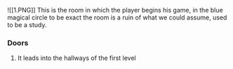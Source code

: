 ![[1.PNG]]
This is the room in which the player begins his game, in the blue magical circle to be exact
the room is a ruin of what we could assume, used to be a study.

### Doors
1. It leads into the hallways of the first level